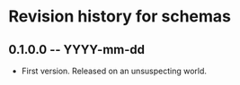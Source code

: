 # Revision history for schemas

## 0.1.0.0 -- YYYY-mm-dd

* First version. Released on an unsuspecting world.
